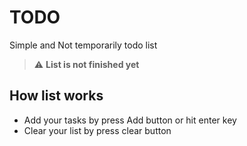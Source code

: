 # TODO

Simple and Not temporarily todo list

> :warning: **List is not finished yet**

## How list works

- Add your tasks by press Add button or hit enter key
- Clear your list by press clear button
